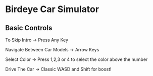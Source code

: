 # Birdeye Car Simulator

## Basic Controls

To Skip Intro -> Press Any Key

Navigate Between Car Models -> Arrow Keys

Select Color -> Press 1,2,3 or 4 to select the color above the number

Drive The Car -> Classic WASD and Shift for boost!


